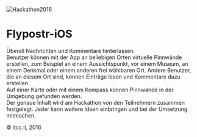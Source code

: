 ![Hackathon2016](http://uploads.webflow.com/576fe4d18479866150f29456/576fe58bb57b99db3abda7d4_Logo%20Hackathon%202016%20blue.png)

# Flypostr-iOS

Überall Nachrichten und Kommentare hinterlassen.  
Benutzer können mit der App an beliebigen Orten virtuelle Pinnwände erstellen, zum Beispiel an einem Aussichtspunkt, vor einem Museum, an einem Denkmal oder einem anderen frei wählbaren Ort. Andere Benutzer, die an diesem Ort sind, können Einträge lesen und Kommentare dazu erstellen.  
Auf einer Karte oder mit einem Kompass können Pinnwände in der Umgebung gefunden werden.  
Der genaue Inhalt wird am Hackathon von den Teilnehmern zusammen festgelegt. Jeder kann weitere Ideen einbringen und bei der Umsetzung mitmachen.  

© itcc.li, 2016 
